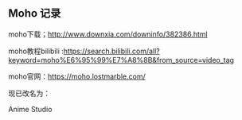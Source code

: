 

## Moho 记录

moho下载；http://www.downxia.com/downinfo/382386.html

moho教程bilibili :https://search.bilibili.com/all?keyword=moho%E6%95%99%E7%A8%8B&from_source=video_tag

moho官网：https://moho.lostmarble.com/

现已改名为：

 Anime Studio